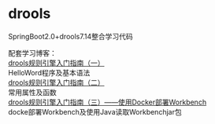 # drools
SpringBoot2.0+drools7.14整合学习代码

配套学习博客：<br>
[drools规则引擎入门指南（一）](http://zhixiang.org.cn/2018/11/24/rools规则引擎入门指南（一）/)<br>
HelloWord程序及基本语法<br>
[drools规则引擎入门指南（二）](http://zhixiang.org.cn/2018/11/24/rools规则引擎入门指南（二）/)<br>
常用属性及函数<br>
[drools规则引擎入门指南（三）——使用Docker部署Workbench](http://zhixiang.org.cn/2018/11/26/rools规则引擎入门指南-三-——使用Docker部署Workbench/)<br>
docke部署Workbench及使用Java读取Workbenchjar包
